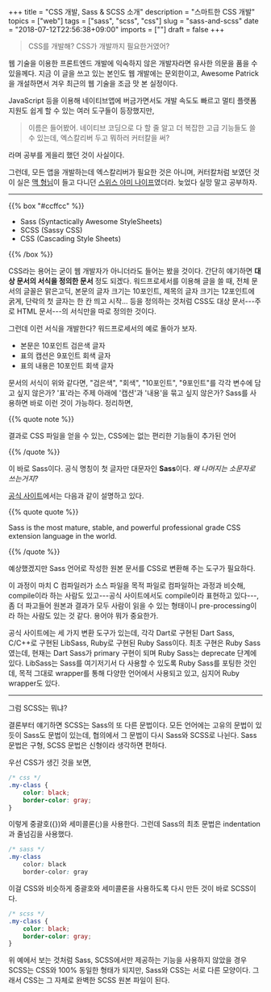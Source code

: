 +++
title = "CSS 개발, Sass & SCSS 소개"
description = "스마트한 CSS 개발"
topics = ["web"]
tags = ["sass", "scss", "css"]
slug = "sass-and-scss"
date = "2018-07-12T22:56:38+09:00"
imports = [""]
draft = false
+++

> CSS를 개발해? CSS가 개발까지 필요한거였어?

웹 기술을 이용한 프론트엔드 개발에 익숙하지 않은 개발자라면 유사한 의문을 품을 수 있을께다. 지금 이 글을 쓰고 있는 본인도 웹 개발에는 문외한이고, Awesome Patrick을 개설하면서 겨우 최근의 웹 기술을 조금 맛 본 실정이다. 

JavaScript 등을 이용해 네이티브앱에 버금가면서도 개발 속도도 빠르고 멀티 플랫폼 지원도 쉽게 할 수 있는 여러 도구들이 등장했지만,

> 이름은 들어봤어. 네이티브 코딩으로 다 할 줄 알고 더 복잡한 고급 기능들도 쓸 수 있는데, 엑스칼리버 두고 뭐하러 커터칼을 써?

라며 공부를 게을리 했던 것이 사실이다.

그런데, 모든 앱을 개발하는데 엑스칼리버가 필요한 것은 아니며, 커터칼처럼 보였던 것이 실은 [맥 형님](https://ko.wikipedia.org/wiki/%EB%A7%A5%EA%B0%80%EC%9D%B4%EB%B2%84)이 들고 다니던 [스위스 아미 나이프](https://ko.wikipedia.org/wiki/%EC%8A%A4%EC%9C%84%EC%8A%A4_%EA%B5%B0%EC%9A%A9_%EC%B9%BC)였더라. 늦었다 실망 말고 공부하자.

---

{{% box "#ccffcc" %}}

- Sass (Syntactically Awesome StyleSheets)
- SCSS (Sassy CSS)
- CSS (Cascading Style Sheets)

{{% /box %}}

CSS라는 용어는 굳이 웹 개발자가 아니더라도 들어는 봤을 것이다. 간단히 얘기하면 **대상 문서의 서식을 정의한 문서** 정도 되겠다. 워드프로세서를 이용해 글을 쓸 때, 전체 문서의 글꼴은 맑은고딕, 본문의 글자 크기는 10포인트, 제목의 글자 크기는 12포인트에 굵게, 단락의 첫 글자는 한 칸 띄고 시작... 등을 정의하는 것처럼 CSS도 대상 문서---주로 HTML 문서---의 서식만을 따로 정의한 것이다.

그런데 이런 서식을 개발한다? 워드프로세서의 예로 돌아가 보자.

- 본문은 10포인트 검은색 글자
- 표의 캡션은 9포인트 회색 글자
- 표의 내용은 10포인트 회색 글자

문서의 서식이 위와 같다면, "검은색", "회색", "10포인트", "9포인트"를 각각 변수에 담고 싶지 않은가? '표'라는 주제 아래에 '캡션'과 '내용'을 묶고 싶지 않은가? Sass를 사용하면 바로 이런 것이 가능하다. 정리하면,

{{% quote note %}}

결과로 CSS 파일을 얻을 수 있는, CSS에는 없는 편리한 기능들이 추가된 언어

{{% /quote %}}

이 바로 Sass이다. 공식 명칭이 첫 글자만 대문자인 **Sass**이다. *왜 나머지는 소문자로 쓰는거지?*

[공식 사이트](http://www.sass-lang.com/)에서는 다음과 같이 설명하고 있다.

{{% quote quote %}}

Sass is the most mature, stable, and powerful professional grade CSS extension language in the world.

{{% /quote %}}

예상했겠지만 Sass 언어로 작성한 원본 문서를 CSS로 변환해 주는 도구가 필요하다.

이 과정이 마치 C 컴파일러가 소스 파일을 목적 파일로 컴파일하는 과정과 비슷해, compile이라 하는 사람도 있고---공식 사이트에서도 compile이라 표현하고 있다---, 좀 더 파고들어 원본과 결과가 모두 사람이 읽을 수 있는 형태이니 pre-processing이라 하는 사람도 있는 것 같다. 용어야 뭐가 중요한가.

공식 사이트에는 세 가지 변환 도구가 있는데, 각각 Dart로 구현된 Dart Sass, C/C++로 구현된 LibSass, Ruby로 구현된 Ruby Sass이다. 최초 구현은 Ruby Sass였는데, 현재는 Dart Sass가 primary 구현이 되며 Ruby Sass는 deprecate  단계에 있다. LibSass는 Sass를 여기저기서 다 사용할 수 있도록 Ruby Sass를 포팅한 것인데, 목적 그대로 wrapper를 통해 다양한 언어에서 사용되고 있고, 심지어 Ruby wrapper도 있다.

---

그럼 SCSS는 뭐냐?

결론부터 얘기하면 SCSS는 Sass의 또 다른 문법이다. 모든 언어에는 고유의 문법이 있듯이 Sass도 문법이 있는데, 협의에서 그 문법이 다시 Sass와 SCSS로 나뉜다. Sass 문법은 구형, SCSS 문법은 신형이라 생각하면 편하다.

우선 CSS가 생긴 것을 보면,

```css
/* css */
.my-class {
    color: black;
    border-color: gray;
}
```

이렇게 중괄호({})와 세미콜론(;)을 사용한다. 그런데 Sass의 최초 문법은 indentation과 줄넘김을 사용했다.

```scss
/* sass */
.my-class
	color: black
	border-color: gray
```

이걸 CSS와 비슷하게 중괄호와 세미콜론을 사용하도록 다시 만든 것이 바로 SCSS이다.

```scss
/* scss */
.my-class {
	color: black;
    border-color: gray;
}
```

위 예에서 보는 것처럼 Sass, SCSS에서만 제공하는 기능을 사용하지 않았을 경우 SCSS는 CSS와 100% 동일한 형태가 되지만, Sass와 CSS는 서로 다른 모양이다. 그래서 CSS는 그 자체로 완벽한 SCSS 원본 파일이 된다.



